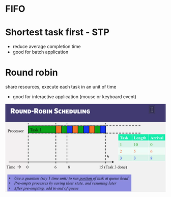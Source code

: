 # FIFO
# Shortest task first - STP
- reduce average completion time
- good for batch application

# Round robin
share resources, execute each task in an unit of time

- good for interactive application (mouse or keyboard event)

![](2023-03-10-17-44-15.png)